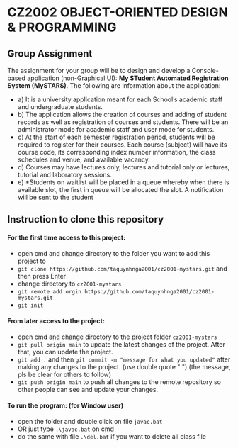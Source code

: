 # CZ2002 OBJECT-ORIENTED DESIGN & PROGRAMMING
## Group Assignment
The assignment for your group will be to design and develop a Console-based application (non-Graphical UI): <b>My STudent Automated Registration System (MySTARS)</b>. 
The following are information about the application:
- a) It is a university application meant for each School’s academic staff and undergraduate students.
- b) The application allows the creation of courses and adding of student records as well as registration of courses and students. There will be an administrator mode for academic staff and user mode for students.
- c) At the start of each semester registration period, students will be required to register for their courses. Each course (subject) will have its course code, its corresponding index number information, the class schedules and venue, and available vacancy.
- d) Courses may have lectures only, lectures and tutorial only or lectures, tutorial and laboratory sessions.
- e) *Students on waitlist will be placed in a queue whereby when there is available slot, the first in queue will be allocated the slot. A notification will be sent to the student

## Instruction to clone this repository
#### For the first time access to this project:
- open cmd and change directory to the folder you want to add this project to
- `git clone https://github.com/taquynhnga2001/cz2001-mystars.git` and then press Enter
- change directory to `cz2001-mystars`
- `git remote add orgin https://github.com/taquynhnga2001/cz2001-mystars.git`
- `git init`
#### From later access to the project:
- open cmd and change directory to the project folder `cz2001-mystars`
- `git pull origin main` to update the latest changes of the project. After that, you can update the project.
- `git add .` and then `git commit -m "message for what you updated"` after making any changes to the project. (use double quote " ") (the message, pls be clear for others to follow)
- `git push origin main` to push all changes to the remote repository so other people can see and update your changes.
#### To run the program: (for Window user)
- open the folder and double click on file `javac.bat`
- OR just type `.\javac.bat` on cmd
- do the same with file `.\del.bat` if you want to delete all class file

